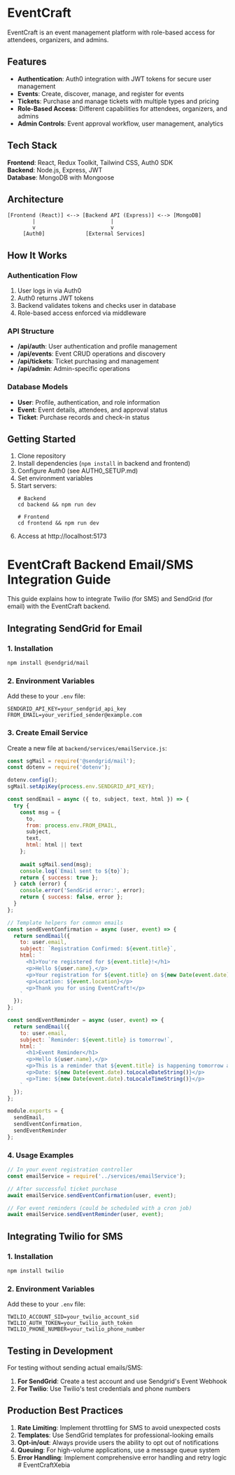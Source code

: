 # EventCraft

EventCraft is an event management platform with role-based access for attendees, organizers, and admins.

## Features

- **Authentication**: Auth0 integration with JWT tokens for secure user management
- **Events**: Create, discover, manage, and register for events
- **Tickets**: Purchase and manage tickets with multiple types and pricing
- **Role-Based Access**: Different capabilities for attendees, organizers, and admins
- **Admin Controls**: Event approval workflow, user management, analytics

## Tech Stack

**Frontend**: React, Redux Toolkit, Tailwind CSS, Auth0 SDK  
**Backend**: Node.js, Express, JWT  
**Database**: MongoDB with Mongoose

## Architecture

```
[Frontend (React)] <--> [Backend API (Express)] <--> [MongoDB]
        |                        |
        v                        v
     [Auth0]             [External Services]
```

## How It Works

### Authentication Flow
1. User logs in via Auth0
2. Auth0 returns JWT tokens
3. Backend validates tokens and checks user in database
4. Role-based access enforced via middleware

### API Structure
- **/api/auth**: User authentication and profile management
- **/api/events**: Event CRUD operations and discovery
- **/api/tickets**: Ticket purchasing and management
- **/api/admin**: Admin-specific operations

### Database Models
- **User**: Profile, authentication, and role information
- **Event**: Event details, attendees, and approval status
- **Ticket**: Purchase records and check-in status

## Getting Started

1. Clone repository
2. Install dependencies (`npm install` in backend and frontend)
3. Configure Auth0 (see AUTH0_SETUP.md)
4. Set environment variables
5. Start servers:
   ```
   # Backend
   cd backend && npm run dev
   
   # Frontend
   cd frontend && npm run dev
   ```
6. Access at http://localhost:5173 


# EventCraft Backend Email/SMS Integration Guide

This guide explains how to integrate Twilio (for SMS) and SendGrid (for email) with the EventCraft backend.

## Integrating SendGrid for Email

### 1. Installation

```bash
npm install @sendgrid/mail
```

### 2. Environment Variables

Add these to your `.env` file:

```
SENDGRID_API_KEY=your_sendgrid_api_key
FROM_EMAIL=your_verified_sender@example.com
```

### 3. Create Email Service

Create a new file at `backend/services/emailService.js`:

```javascript
const sgMail = require('@sendgrid/mail');
const dotenv = require('dotenv');

dotenv.config();
sgMail.setApiKey(process.env.SENDGRID_API_KEY);

const sendEmail = async ({ to, subject, text, html }) => {
  try {
    const msg = {
      to,
      from: process.env.FROM_EMAIL,
      subject,
      text,
      html: html || text
    };
    
    await sgMail.send(msg);
    console.log(`Email sent to ${to}`);
    return { success: true };
  } catch (error) {
    console.error('SendGrid error:', error);
    return { success: false, error };
  }
};

// Template helpers for common emails
const sendEventConfirmation = async (user, event) => {
  return sendEmail({
    to: user.email,
    subject: `Registration Confirmed: ${event.title}`,
    html: `
      <h1>You're registered for ${event.title}!</h1>
      <p>Hello ${user.name},</p>
      <p>Your registration for ${event.title} on ${new Date(event.date).toLocaleDateString()} is confirmed.</p>
      <p>Location: ${event.location}</p>
      <p>Thank you for using EventCraft!</p>
    `
  });
};

const sendEventReminder = async (user, event) => {
  return sendEmail({
    to: user.email,
    subject: `Reminder: ${event.title} is tomorrow!`,
    html: `
      <h1>Event Reminder</h1>
      <p>Hello ${user.name},</p>
      <p>This is a reminder that ${event.title} is happening tomorrow at ${event.location}.</p>
      <p>Date: ${new Date(event.date).toLocaleDateString()}</p>
      <p>Time: ${new Date(event.date).toLocaleTimeString()}</p>
    `
  });
};

module.exports = {
  sendEmail,
  sendEventConfirmation,
  sendEventReminder
};
```

### 4. Usage Examples

```javascript
// In your event registration controller
const emailService = require('../services/emailService');

// After successful ticket purchase
await emailService.sendEventConfirmation(user, event);

// For event reminders (could be scheduled with a cron job)
await emailService.sendEventReminder(user, event);
```

## Integrating Twilio for SMS

### 1. Installation

```bash
npm install twilio
```

### 2. Environment Variables

Add these to your `.env` file:

```
TWILIO_ACCOUNT_SID=your_twilio_account_sid
TWILIO_AUTH_TOKEN=your_twilio_auth_token
TWILIO_PHONE_NUMBER=your_twilio_phone_number
```

## Testing in Development

For testing without sending actual emails/SMS:

1. **For SendGrid**: Create a test account and use Sendgrid's Event Webhook
2. **For Twilio**: Use Twilio's test credentials and phone numbers

## Production Best Practices

1. **Rate Limiting**: Implement throttling for SMS to avoid unexpected costs
2. **Templates**: Use SendGrid templates for professional-looking emails
3. **Opt-in/out**: Always provide users the ability to opt out of notifications
4. **Queuing**: For high-volume applications, use a message queue system
5. **Error Handling**: Implement comprehensive error handling and retry logic
#   E v e n t C r a f t X e b i a  
 